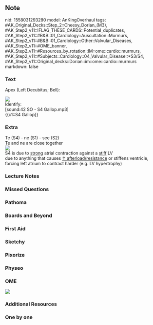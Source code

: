 ## Note
nid: 1558031293280
model: AnKingOverhaul
tags: #AK_Original_Decks::Step_2::Cheesy_Dorian_(M3), #AK_Step2_v11::!FLAG_THESE_CARDS::Potential_duplicates, #AK_Step2_v11::#B&B::01_Cardiology::Auscultation::Murmurs, #AK_Step2_v11::#B&B::01_Cardiology::Other::Valvular_Diseases, #AK_Step2_v11::#OME_banner, #AK_Step2_v11::#Resources_by_rotation::IM::ome::cardio::murmurs, #AK_Step2_v11::#Subjects::Cardiology::04_Valvular_Disease::*S3/S4, #AK_Step2_v11::Original_decks::Dorian::im::ome::cardio::murmurs
markdown: false

### Text
Apex (Left Decubitus; Bell):
<div><img src=
"University%20of%20Michigan%20Heart%20Sound%20and%20Murmur%20Library.jpg"></div>
<div>
  <div>
    Identify:
  </div>
  <div>
    [sound:42 SO - S4 Gallop.mp3]
  </div>
  <div>
    {{c1::S4 Gallop}}
  </div>
</div>

### Extra
<div>
  Te (S4) - ne (S1) - see (S2)
</div>
<div>
  Te and ne are close together
</div>
<div><img src="paste-2539377938923521.jpg"></div>
<div>
  <div>
    S4 is due to <u>strong</u> atrial contraction against a
    <u>stiff</u> LV
  </div>
  <div>
    due to anything that causes <u>↑ afterload/resistance</u> or
    stiffens ventricle, forcing left atrium to contract harder
    (e.g. LV hypertrophy)
  </div>
</div>

### Lecture Notes


### Missed Questions


### Pathoma


### Boards and Beyond


### First Aid


### Sketchy


### Pixorize


### Physeo


### OME
<div class="ome-widget">
  <a href="https://onlinemeded.org?ref=anki"><img src=
  "_OME_AnkiFlashcards_General_3.png"></a>
</div>

### Additional Resources


### One by one

